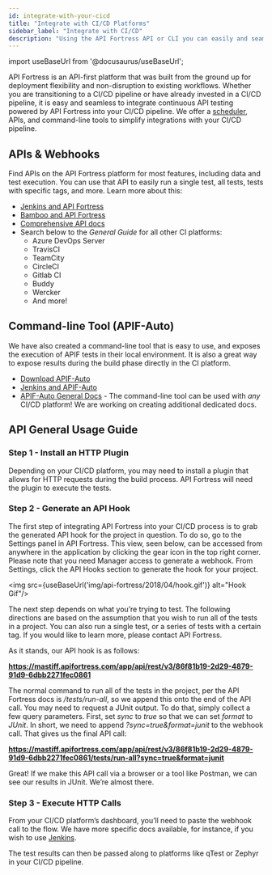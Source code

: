 ```yaml
---
id: integrate-with-your-cicd
title: "Integrate with CI/CD Platforms"
sidebar_label: "Integrate with CI/CD"
description: "Using the API Fortress API or CLI you can easily and seamlessly integrate continuous API testing powered by API Fortress into your CI/CD pipeline."
---
```


import useBaseUrl from '@docusaurus/useBaseUrl';

API Fortress is an API-first platform that was built from the ground up for deployment flexibility and non-disruption to existing workflows. Whether you are transitioning to a CI/CD pipeline or have already invested in a CI/CD pipeline, it is easy and seamless to integrate continuous API testing powered by API Fortress into your CI/CD pipeline. We offer a [scheduler](https://apifortress.com/doc/quick-start-guide-schedule-a-test/), APIs, and command-line tools to simplify integrations with your CI/CD pipeline.

## APIs & Webhooks

Find APIs on the API Fortress platform for most features, including data and test execution. You can use that API to easily run a single test, all tests, tests with specific tags, and more. Learn more about this:

- [Jenkins and API Fortress](https://apifortress.com/doc/jenkins-integrate-cicd/)
- [Bamboo and API Fortress](https://apifortress.com/doc/connecting-with-bamboo/)
- [Comprehensive API docs](https://apifortress.com/doc/using-the-api/)
- Search below to the _General Guide_ for all other CI platforms:  
    - Azure DevOps Server
    - TravisCI
    - TeamCity
    - CircleCI
    - Gitlab CI
    - Buddy
    - Wercker
    - And more!

## Command-line Tool (APIF-Auto)

We have also created a command-line tool that is easy to use, and exposes the execution of APIF tests in their local environment. It is also a great way to expose results during the build phase directly in the CI platform.

- [Download APIF-Auto](https://github.com/apifortress/apif-auto)
- [Jenkins and APIF-Auto](https://apifortress.com/doc/apif-auto-and-jenkins/)
- [APIF-Auto General Docs](https://apifortress.com/doc/command-line-tools/) - The command-line tool can be used with _any_ CI/CD platform! We are working on creating additional dedicated docs.

## API General Usage Guide

### Step 1 - Install an HTTP Plugin

Depending on your CI/CD platform, you may need to install a plugin that allows for HTTP requests during the build process. API Fortress will need the plugin to execute the tests.

### Step 2 - Generate an API Hook

The first step of integrating API Fortress into your CI/CD process is to grab the generated API hook for the project in question. To do so, go to the Settings panel in API Fortress. This view, seen below, can be accessed from anywhere in the application by clicking the gear icon in the top right corner. Please note that you need Manager access to generate a webhook. From Settings, click the API Hooks section to generate the hook for your project.

<img src={useBaseUrl('img/api-fortress/2018/04/hook.gif')} alt="Hook Gif"/>

The next step depends on what you’re trying to test. The following directions are based on the assumption that you wish to run all of the tests in a project. You can also run a single test, or a series of tests with a certain tag. If you would like to learn more, please contact API Fortress.

As it stands, our API hook is as follows:

**https://mastiff.apifortress.com/app/api/rest/v3/86f81b19-2d29-4879-91d9-6dbb2271fec0861**

The normal command to run all of the tests in the project, per the API Fortress docs is _/tests/run-all_, so we append this onto the end of the API call. You may need to request a JUnit output. To do that, simply collect a few query parameters. First, set _sync_ to _true_ so that we can set _format_ to _JUnit_. In short, we need to append _?sync=true&format=junit_ to the webhook call. That gives us the final API call:
 
**https://mastiff.apifortress.com/app/api/rest/v3/86f81b19-2d29-4879-91d9-6dbb2271fec0861/tests/run-all?sync=true&format=junit**

Great! If we make this API call via a browser or a tool like Postman, we can see our results in JUnit. We’re almost there.

### Step 3 - Execute HTTP Calls

From your CI/CD platform’s dashboard, you’ll need to paste the webhook call to the flow. We have more specific docs available, for instance, if you wish to use [Jenkins](https://apifortress.com/doc/jenkins-export-junit-data/).

The test results can then be passed along to platforms like qTest or Zephyr in your CI/CD pipeline.
